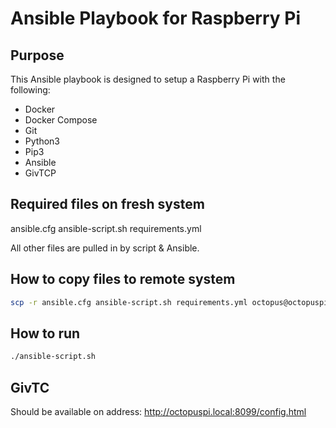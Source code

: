 # Ansible Playbook for Raspberry Pi

## Purpose
This Ansible playbook is designed to setup a Raspberry Pi with the following:
- Docker
- Docker Compose
- Git
- Python3
- Pip3
- Ansible
- GivTCP

## Required files on fresh system
ansible.cfg
ansible-script.sh
requirements.yml

All other files are pulled in by script & Ansible.

## How to copy files to remote system
```bash
scp -r ansible.cfg ansible-script.sh requirements.yml octopus@octopuspi.local:/home/octopus/
```

## How to run
```bash
./ansible-script.sh
```

## GivTC
Should be available on address: http://octopuspi.local:8099/config.html
